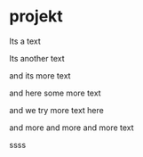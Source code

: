 # projekt
Its a text

Its another text

and its more text

and here some more text

and we try more text here

and more and more and more text

ssss
